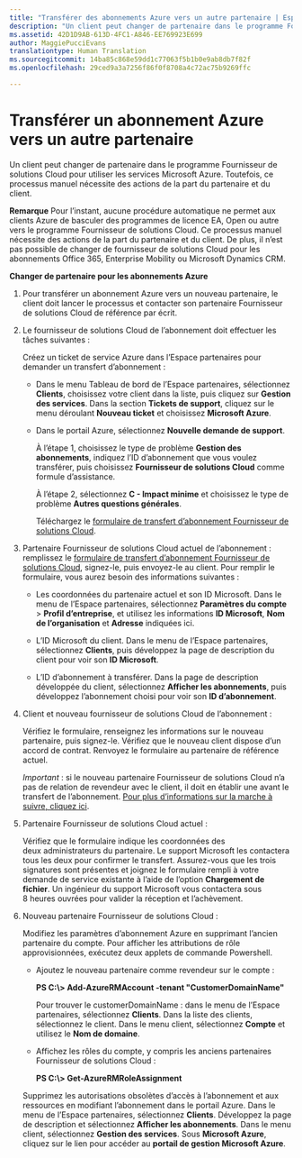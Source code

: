 ```yaml
---
title: "Transférer des abonnements Azure vers un autre partenaire | Espace partenaires"
description: "Un client peut changer de partenaire dans le programme Fournisseur de solutions&nbsp;Cloud pour utiliser les services Microsoft&nbsp;Azure. Toutefois, ce processus manuel nécessite des actions de la part du partenaire et du client."
ms.assetid: 42D1D9AB-613D-4FC1-A846-EE769923E699
author: MaggiePucciEvans
translationtype: Human Translation
ms.sourcegitcommit: 14ba85c868e59dd1c77063f5b1b0e9ab8db7f82f
ms.openlocfilehash: 29ced9a3a7256f86f0f8708a4c72ac75b9269ffc

---
```


# Transférer un abonnement Azure vers un autre partenaire


Un client peut changer de partenaire dans le programme Fournisseur de solutions&nbsp;Cloud pour utiliser les services Microsoft&nbsp;Azure. Toutefois, ce processus manuel nécessite des actions de la part du partenaire et du client.

**Remarque** Pour l’instant, aucune procédure automatique ne permet aux clients Azure de basculer des programmes de licence EA, Open ou autre vers le programme Fournisseur de solutions&nbsp;Cloud. Ce processus manuel nécessite des actions de la part du partenaire et du client. De plus, il n’est pas possible de changer de fournisseur de solutions&nbsp;Cloud pour les abonnements Office&nbsp;365, Enterprise&nbsp;Mobility ou Microsoft&nbsp;Dynamics&nbsp;CRM.

 

**Changer de partenaire pour les abonnements Azure**

1.  Pour transférer un abonnement Azure vers un nouveau partenaire, le client doit lancer le processus et contacter son partenaire Fournisseur de solutions&nbsp;Cloud de référence par écrit.

2.  Le fournisseur de solutions&nbsp;Cloud de l’abonnement doit effectuer les tâches suivantes&nbsp;:

    Créez un ticket de service Azure dans l’Espace partenaires pour demander un transfert d’abonnement&nbsp;:

    -   Dans le menu Tableau de bord de l’Espace partenaires, sélectionnez **Clients**, choisissez votre client dans la liste, puis cliquez sur **Gestion des services**. Dans la section **Tickets de support**, cliquez sur le menu déroulant **Nouveau ticket** et choisissez **Microsoft Azure**.

    -   Dans le portail Azure, sélectionnez **Nouvelle demande de support**.

        À l’étape&nbsp;1, choisissez le type de problème **Gestion des abonnements**, indiquez l’ID d’abonnement que vous voulez transférer, puis choisissez **Fournisseur de solutions&nbsp;Cloud** comme formule d’assistance.

        À l’étape 2, sélectionnez **C - Impact minime** et choisissez le type de problème **Autres questions générales**.

        Téléchargez le [formulaire de transfert d’abonnement Fournisseur de solutions&nbsp;Cloud](https://assets.windowsphone.com/5222c408-e546-4e01-b72a-2ec7d4c43d57/CSP_Subscription_Transfer_Form_Azure_InvariantCulture_Default.zip).

3.  Partenaire Fournisseur de solutions&nbsp;Cloud actuel de l’abonnement&nbsp;: remplissez le [formulaire de transfert d’abonnement Fournisseur de solutions&nbsp;Cloud](https://assets.windowsphone.com/5222c408-e546-4e01-b72a-2ec7d4c43d57/CSP_Subscription_Transfer_Form_Azure_InvariantCulture_Default.zip), signez-le, puis envoyez-le au client. Pour remplir le formulaire, vous aurez besoin des informations suivantes&nbsp;:

    -   Les coordonnées du partenaire actuel et son ID Microsoft. Dans le menu de l’Espace partenaires, sélectionnez **Paramètres du compte** &gt; **Profil d’entreprise**, et utilisez les informations **ID Microsoft**, **Nom de l’organisation** et **Adresse** indiquées ici.

    -   L’ID&nbsp;Microsoft du client. Dans le menu de l’Espace partenaires, sélectionnez **Clients**, puis développez la page de description du client pour voir son **ID&nbsp;Microsoft**.

    -   L’ID d’abonnement à transférer. Dans la page de description développée du client, sélectionnez **Afficher les abonnements**, puis développez l’abonnement choisi pour voir son **ID d’abonnement**.

4.  Client et nouveau fournisseur de solutions&nbsp;Cloud de l’abonnement&nbsp;:

    Vérifiez le formulaire, renseignez les informations sur le nouveau partenaire, puis signez-le. Vérifiez que le nouveau client dispose d’un accord de contrat. Renvoyez le formulaire au partenaire de référence actuel.

    *Important*&nbsp;: si le nouveau partenaire Fournisseur de solutions&nbsp;Cloud n’a pas de relation de revendeur avec le client, il doit en établir une avant le transfert de l’abonnement. [Pour plus d’informations sur la marche à suivre, cliquez ici](https://int.msdn.microsoft.com/en-us/library/partnercenter/mt750320.aspx).

5.  Partenaire Fournisseur de solutions&nbsp;Cloud actuel&nbsp;:

    Vérifiez que le formulaire indique les coordonnées des deux&nbsp;administrateurs du partenaire. Le support Microsoft les contactera tous les deux pour confirmer le transfert. Assurez-vous que les trois signatures sont présentes et joignez le formulaire rempli à votre demande de service existante à l’aide de l’option **Chargement de fichier**. Un ingénieur du support Microsoft vous contactera sous 8&nbsp;heures ouvrées pour valider la réception et l’achèvement.

6.  Nouveau partenaire Fournisseur de solutions&nbsp;Cloud&nbsp;:

    Modifiez les paramètres d’abonnement Azure en supprimant l’ancien partenaire du compte. Pour afficher les attributions de rôle approvisionnées, exécutez deux applets de commande Powershell.

    -   Ajoutez le nouveau partenaire comme revendeur sur le compte&nbsp;:

        **PS C:\\&gt; Add-AzureRMAccount -tenant "CustomerDomainName"**

        Pour trouver le customerDomainName&nbsp;: dans le menu de l’Espace partenaires, sélectionnez **Clients**. Dans la liste des clients, sélectionnez le client. Dans le menu client, sélectionnez **Compte** et utilisez le **Nom de domaine**.

    -   Affichez les rôles du compte, y compris les anciens partenaires Fournisseur de solutions&nbsp;Cloud&nbsp;:

        **PS C:\\&gt; Get-AzureRMRoleAssignment**

    Supprimez les autorisations obsolètes d’accès à l’abonnement et aux ressources en modifiant l’abonnement dans le portail Azure. Dans le menu de l’Espace partenaires, sélectionnez **Clients**. Développez la page de description et sélectionnez **Afficher les abonnements**. Dans le menu client, sélectionnez **Gestion des services**. Sous **Microsoft&nbsp;Azure**, cliquez sur le lien pour accéder au **portail de gestion Microsoft&nbsp;Azure**.

 

 






<!--HONumber=Nov16_HO4-->



